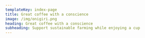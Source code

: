 ```yaml
---
templateKey: index-page
title: Great coffee with a conscience
image: /img/onigiri.png
heading: Great coffee with a conscience
subheading: Support sustainable farming while enjoying a cup
---
```

